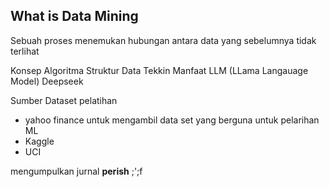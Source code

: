 ## What is Data Mining
Sebuah proses menemukan hubungan antara data yang sebelumnya tidak terlihat 

Konsep
Algoritma
Struktur Data
Tekkin
Manfaat
LLM (LLama Langauage Model)
Deepseek



Sumber Dataset pelatihan
* yahoo finance untuk mengambil data set yang berguna untuk pelarihan ML
* Kaggle
* UCI


mengumpulkan jurnal **perish** ;';f
